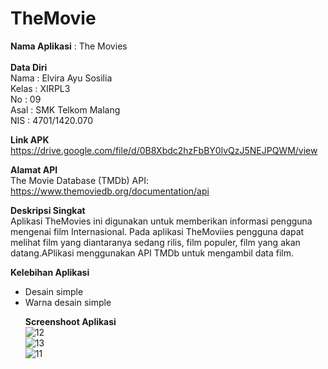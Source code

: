 # TheMovie

**Nama Aplikasi** : The Movies
<br>
<br><b>**Data Diri</b>**
<br>Nama   : Elvira Ayu Sosilia
<br>Kelas  : XIRPL3
<br>No     : 09
<br>Asal   : SMK Telkom Malang
<br>NIS    : 4701/1420.070

**<b>Link APK</b>**
<br> https://drive.google.com/file/d/0B8Xbdc2hzFbBY0lvQzJ5NEJPQWM/view

**<b>Alamat API</b>**
<br> The Movie Database (TMDb) API: https://www.themoviedb.org/documentation/api

**<b>Deskripsi Singkat</b>**
<br> Aplikasi TheMovies ini digunakan untuk memberikan informasi pengguna mengenai film Internasional. Pada aplikasi TheMoviies
pengguna dapat melihat film yang diantaranya sedang rilis, film populer, film yang akan datang.APlikasi menggunakan API TMDb untuk
mengambil data film.

**<b>Kelebihan Aplikasi</b>**
<ul>
<li> Desain simple</li>
<li> Warna desain simple </li>

**<b> Screenshoot Aplikasi</b>**
<br>![12](https://cloud.githubusercontent.com/assets/22167465/26087397/ceb9207e-3a1a-11e7-99a7-7d86c0637d61.jpeg)
<br>![13](https://cloud.githubusercontent.com/assets/22167465/26087398/cebb0056-3a1a-11e7-92b6-36c200919baf.jpeg)
<br>![11](https://cloud.githubusercontent.com/assets/22167465/26087399/cebfe238-3a1a-11e7-988d-6c6a108aff0e.jpeg)
